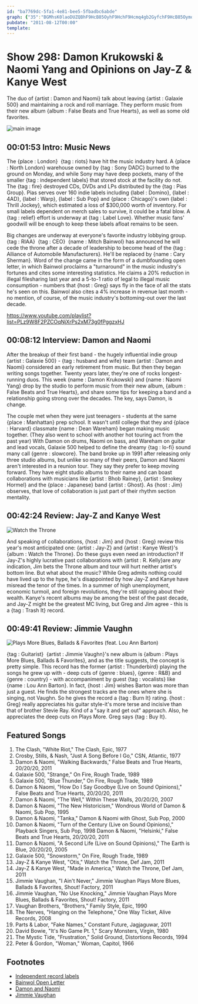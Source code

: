 ```yaml
---
id: "ba7769dc-5fa1-4e81-bee5-5fbadbc6abde"
graph: {"35":"BGMhsK0laoDUZQBhF9HcB85OyhF9HchF9Hcmq4gb2GyfchF9HcB85Oymq4gbB85OyBFWdZB85OyBCKoKB85OyF4s74B85OyoTIBs8SXWwB85OyBCKoKMOJ5zBFWdZKMjYvGkwC9pgCNgEL28xpgCNgPDUA3pgCNgOv275PDUA3","DO":"D4wbbPDF7ED4wbbcckFn0dkqLD4wbb0dkqLcckFn0dkqLPDF7E0dkqLGmEzS0dkqLjmvov0dkqLPFayO0dkqLwzHs9Bks9BPDF7EPDF7EZZXA5PDF7EcckFnBks9BcckFnZZXA5cckFnGmEzSZZXA5iWYyBwmz2J53yNWwzHs9","1YO":"BQsAMX6cfdBHm1GBQsAMdkMNuhqi2TBII4Jhqi2TBAy8PBII4JBII4JBQsAM","2AT":"3jrd1BMaijBMaijoW7CcBIKrRBMaijBIKrRgMit697qipBIKrR41mlub1aBkX6cfdgMit697qipBHm1G"}
pubdate: "2011-08-12T00:00"
template: 
---
```






# Show 298: Damon Krukowski & Naomi Yang and Opinions on Jay-Z & Kanye West

The duo of {artist : Damon and Naomi} talk about leaving {artist : Galaxie 500} and maintaining a rock and roll marriage. They perform music from their new album {album : False Beats and True Hearts}, as well as some old favorites.

![main image](https://static.soundopinions.org/images/2011/damon_naomi.jpg)



## 00:01:53 Intro: Music News

The {place : London}  {tag : riots} have hit the music industry hard. A {place : North London} warehouse owned by {tag : Sony DADC} burned to the ground on Monday, and while Sony may have deep pockets, many of the smaller {tag : independent labels} that stored stock at the facility do not. The {tag : fire} destroyed CDs, DVDs and LPs distributed by the {tag : Pias Group}. Pias serves over 160 indie labels including {label : Domino}, {label : 4AD}, {label : Warp}, {label : Sub Pop} and {place : Chicago}'s own {label : Thrill Jockey}, which estimated a loss of $300,000 worth of inventory. For small labels dependent on merch sales to survive, it could be a fatal blow. A {tag : relief} effort is underway at {tag : Label Love}. Whether music fans' goodwill will be enough to keep these labels afloat remains to be seen.

Big changes are underway at everyone's favorite industry lobbying group. {tag : RIAA}  {tag : CEO}  {name : Mitch Bainwol} has announced he will cede the throne after a decade of leadership to become head of the {tag : Alliance of Automobile Manufacturers}. He'll be replaced by {name : Cary Sherman}. Word of the change came in the form of a dumbfounding open letter, in which Bainwol proclaims a "turnaround" in the music industry's fortunes and cites some interesting statistics. He claims a 20% reduction in illegal filesharing last year and a 5-to-1 ratio of legal to illegal music consumption - numbers that {host : Greg} says fly in the face of all the stats he's seen on this. Bainwol also cites a 4% increase in revenue last month - no mention, of course, of the music industry's bottoming-out over the last decade.

https://www.youtube.com/playlist?list=PLz9W8F2PZCOqNjXrPs2xM73g0fPggzxHJ



## 00:08:12 Interview: Damon and Naomi

After the breakup of their first band - the hugely influential indie group {artist : Galaxie 500} - {tag : husband and wife} team {artist : Damon and Naomi} considered an early retirement from music. But then they began writing songs together. Twenty years later, they're one of rocks longest-running duos. This week {name : Damon Krukowski} and {name : Naomi Yang} drop by the studio to perform music from their new album, {album : False Beats and True Hearts}, and share some tips for keeping a band and a relationship going strong over the decades. The key, says Damon, is change.

The couple met when they were just teenagers - students at the same {place : Manhattan} prep school. It wasn't until college that they and {place : Harvard} classmate {name : Dean Wareham} began making music together. (They also went to school with another hot touring act from the past year) With Damon on drums, Naomi on bass, and Wareham on guitar and lead vocals, Galaxie 500 helped to define the dreamy {tag : lo-fi} sound many call {genre : slowcore}. The band broke up in 1991 after releasing only three studio albums, but unlike so many of their peers, Damon and Naomi aren't interested in a reunion tour. They say they prefer to keep moving forward. They have eight studio albums to their name and can boast collaborations with musicians like {artist : Bhob Rainey}, {artist : Smokey Hormel} and the {place : Japanese} band {artist : Ghost}. As {host : Jim} observes, that love of collaboration is just part of their rhythm section mentality.



## 00:42:24 Review: Jay-Z and Kanye West

![Watch the Throne](https://static.soundopinions.org/assets/298/1YO0.jpg)

And speaking of collaborations, {host : Jim} and {host : Greg} review this year's most anticipated one: {artist : Jay-Z} and {artist : Kanye West}'s {album : Watch the Throne}. Do these guys even need an introduction? If Jay-Z's highly lucrative past collaborations with {artist : R. Kelly}are any indication, Jim bets the Throne album and tour will hurt neither artist's bottom line. But what about the music? While Greg admits nothing could have lived up to the hype, he's disappointed by how Jay-Z and Kanye have misread the tenor of the times. In a summer of high unemployment, economic turmoil, and foreign revolutions, they're still rapping about their wealth. Kanye's recent albums may be among the best of the past decade, and Jay-Z might be the greatest MC living, but Greg and Jim agree - this is a {tag : Trash It} record.



## 00:49:41 Review: Jimmie Vaughn

![Plays More Blues, Ballads & Favorites (feat. Lou Ann Barton)](https://static.soundopinions.org/assets/298/2AT0.jpg)

{tag : Guitarist}  {artist : Jimmie Vaughn}'s new album is {album : Plays More Blues, Ballads & Favorites}, and as the title suggests, the concept is pretty simple. This record has the former {artist : Thunderbird} playing the songs he grew up with - deep cuts of {genre : blues}, {genre : R&B} and {genre : country} - with accompaniment by guest {tag : vocalists} like {name : Lou Ann Barton}. In fact, {host : Jim} wishes Barton was more than just a guest. He finds the strongest tracks are the ones where she is singing, not Vaughn. So he gives the record a {tag : Burn It} rating. {host : Greg} really appreciates his guitar style-it's more terse and incisive than that of brother Stevie Ray. Kind of a "say it and get out" approach. Also, he appreciates the deep cuts on Plays More. Greg says {tag : Buy It}.



## Featured Songs

1. The Clash, "White Riot," The Clash, Epic, 1977
2. Crosby, Stills, & Nash, "Just A Song Before I Go," CSN, Atlantic, 1977
3. Damon & Naomi, "Walking Backwards," False Beats and True Hearts, 20/20/20, 2011
4. Galaxie 500, "Strange," On Fire, Rough Trade, 1989
5. Galaxie 500, "Blue Thunder," On Fire, Rough Trade, 1989
6. Damon & Naomi, "How Do I Say Goodbye (Live on Sound Opinions)," False Beats and True Hearts, 20/20/20, 2011
7. Damon & Naomi, "The Well," Within These Walls, 20/20/20, 2007
8. Damon & Naomi, "The New Historicism," Wondrous World of Damon & Naomi, Sub Pop, 1995
9. Damon & Naomi, "Tanka," Damon & Naomi with Ghost, Sub Pop, 2000
10. Damon & Naomi, "Turn of the Century (Live on Sound Opinions)," Playback Singers, Sub Pop, 1998 Damon & Naomi, "Helsinki," False Beats and True Hearts, 20/20/20, 2011
11. Damon & Naomi, "A Second Life (Live on Sound Opinions)," The Earth is Blue, 20/20/20, 2005
12. Galaxie 500, "Snowstorm," On Fire, Rough Trade, 1989
13. Jay-Z & Kanye West, "Otis," Watch the Throne, Def Jam, 2011
14. Jay-Z & Kanye West, "Made in America," Watch the Throne, Def Jam, 2011
15. Jimmie Vaughan, "I Ain't Never," Jimmie Vaughan Plays More Blues, Ballads & Favorites, Shout! Factory, 2011
16. Jimmie Vaughan, "No Use Knocking," Jimmie Vaughan Plays More Blues, Ballads & Favorites, Shout! Factory, 2011
17. Vaughan Brothers, "Brothers," Family Style, Epic, 1990
18. The Nerves, "Hanging on the Telephone," One Way Ticket, Alive Records, 2008
19. Parts & Labor, "Fake Names," Constant Future, Jagjaguwar, 2011
20. David Bowie, "It's No Game Pt. 1," Scary Monsters, Virgin, 1980
21. The Mystic Tide, "Frustration," Solid Ground, Distortions Records, 1994
22. Peter & Gordon, "Woman," Woman, Capitol, 1966



## Footnotes

- [Independent record labels](http://www.theguardian.com/music/2011/aug/09/independent-record-labels-stock-london-riots/print)
- [Bainwol Open Letter](http://www.hypebot.com/hypebot/2011/08/riaa-chief-mitch-bainwol-sends-a-goodbye-letter-to-the-music-industry-full-text.html)
- [Damon and Naomi](http://damonandnaomi.com/)
- [Jimmie Vaughan](http://www.jimmievaughan.com/)